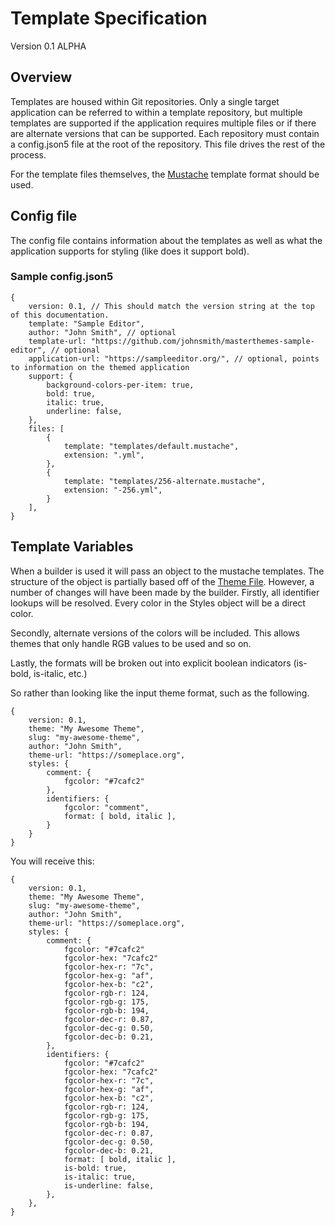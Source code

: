 # Template Specification

Version 0.1 ALPHA

## Overview

Templates are housed within Git repositories. Only a single target application can be referred to
within a template repository, but multiple templates are supported if the application requires
multiple files or if there are alternate versions that can be supported. Each repository must
contain a config.json5 file at the root of the repository. This file drives the rest of the process.

For the template files themselves, the [Mustache](https://mustache.github.io/) template format
should be used.

## Config file

The config file contains information about the templates as well as what the application supports
for styling (like does it support bold).

### Sample config.json5

```json5
{
    version: 0.1, // This should match the version string at the top of this documentation.
    template: "Sample Editor",
    author: "John Smith", // optional
    template-url: "https://github.com/johnsmith/masterthemes-sample-editor", // optional
    application-url: "https://sampleeditor.org/", // optional, points to information on the themed application
    support: {
        background-colors-per-item: true,
        bold: true,
        italic: true,
        underline: false,
    },
    files: [
        {
            template: "templates/default.mustache",
            extension: ".yml",
        },
        {
            template: "templates/256-alternate.mustache",
            extension: "-256.yml",
        }
    ],
}
```

## Template Variables

When a builder is used it will pass an object to the mustache templates. The structure of the object
is partially based off of the [Theme File](theme-spec.md). However, a number of changes will have
been made by the builder. Firstly, all identifier lookups will be resolved. Every color in the
Styles object will be a direct color.

Secondly, alternate versions of the colors will be included. This allows themes that only handle RGB
values to be used and so on.

Lastly, the formats will be broken out into explicit boolean indicators (is-bold, is-italic, etc.)

So rather than looking like the input theme format, such as the following.

```json5
{
    version: 0.1,
    theme: "My Awesome Theme",
    slug: "my-awesome-theme",
    author: "John Smith",
    theme-url: "https://someplace.org",
    styles: {
        comment: {
            fgcolor: "#7cafc2"
        },
        identifiers: {
            fgcolor: "comment",
            format: [ bold, italic ],
        }
    }
}
```

You will receive this:

```json5
{
    version: 0.1,
    theme: "My Awesome Theme",
    slug: "my-awesome-theme",
    author: "John Smith",
    theme-url: "https://someplace.org",
    styles: {
        comment: {
            fgcolor: "#7cafc2"
            fgcolor-hex: "7cafc2"
            fgcolor-hex-r: "7c",
            fgcolor-hex-g: "af",
            fgcolor-hex-b: "c2",
            fgcolor-rgb-r: 124,
            fgcolor-rgb-g: 175,
            fgcolor-rgb-b: 194,
            fgcolor-dec-r: 0.87,
            fgcolor-dec-g: 0.50,
            fgcolor-dec-b: 0.21,
        },
        identifiers: {
            fgcolor: "#7cafc2"
            fgcolor-hex: "7cafc2"
            fgcolor-hex-r: "7c",
            fgcolor-hex-g: "af",
            fgcolor-hex-b: "c2",
            fgcolor-rgb-r: 124,
            fgcolor-rgb-g: 175,
            fgcolor-rgb-b: 194,
            fgcolor-dec-r: 0.87,
            fgcolor-dec-g: 0.50,
            fgcolor-dec-b: 0.21,
            format: [ bold, italic ],
            is-bold: true,
            is-italic: true,
            is-underline: false,
        },
    },
}
```
